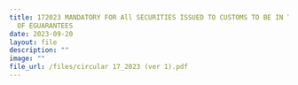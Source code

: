 ```yaml
---
title: 172023 MANDATORY FOR All SECURITIES ISSUED TO CUSTOMS TO BE IN THE FORM
  OF EGUARANTEES
date: 2023-09-20
layout: file
description: ""
image: ""
file_url: /files/circular 17_2023 (ver 1).pdf
---
```

